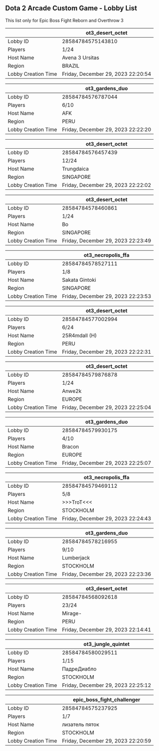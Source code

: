 ## Dota 2 Arcade Custom Game - Lobby List

This list only for Epic Boss Fight Reborn and Overthrow 3

|  | ot3_desert_octet |
| ------ | ------ |
| Lobby ID | 28584784575143810 |
| Players | 1/24 |
| Host Name | Avena 3 Ursitas |
| Region | BRAZIL |
| Lobby Creation Time | Friday, December 29, 2023 22:20:54 |


|  | ot3_gardens_duo |
| ------ | ------ |
| Lobby ID | 28584784576787044 |
| Players | 6/10 |
| Host Name | AFK |
| Region | PERU |
| Lobby Creation Time | Friday, December 29, 2023 22:22:20 |


|  | ot3_desert_octet |
| ------ | ------ |
| Lobby ID | 28584784576457439 |
| Players | 12/24 |
| Host Name | Trungdaica |
| Region | SINGAPORE |
| Lobby Creation Time | Friday, December 29, 2023 22:22:02 |


|  | ot3_desert_octet |
| ------ | ------ |
| Lobby ID | 28584784578460861 |
| Players | 1/24 |
| Host Name | Bo |
| Region | SINGAPORE |
| Lobby Creation Time | Friday, December 29, 2023 22:23:49 |


|  | ot3_necropolis_ffa |
| ------ | ------ |
| Lobby ID | 28584784578527111 |
| Players | 1/8 |
| Host Name | Sakata Gintoki |
| Region | SINGAPORE |
| Lobby Creation Time | Friday, December 29, 2023 22:23:53 |


|  | ot3_desert_octet |
| ------ | ------ |
| Lobby ID | 28584784577002994 |
| Players | 6/24 |
| Host Name | 25R4mdall (H) |
| Region | PERU |
| Lobby Creation Time | Friday, December 29, 2023 22:22:31 |


|  | ot3_desert_octet |
| ------ | ------ |
| Lobby ID | 28584784579876878 |
| Players | 1/24 |
| Host Name | Anwe2k |
| Region | EUROPE |
| Lobby Creation Time | Friday, December 29, 2023 22:25:04 |


|  | ot3_gardens_duo |
| ------ | ------ |
| Lobby ID | 28584784579930175 |
| Players | 4/10 |
| Host Name | Bracon |
| Region | EUROPE |
| Lobby Creation Time | Friday, December 29, 2023 22:25:07 |


|  | ot3_necropolis_ffa |
| ------ | ------ |
| Lobby ID | 28584784579469112 |
| Players | 5/8 |
| Host Name | >>>TroT<<< |
| Region | STOCKHOLM |
| Lobby Creation Time | Friday, December 29, 2023 22:24:43 |


|  | ot3_gardens_duo |
| ------ | ------ |
| Lobby ID | 28584784578216955 |
| Players | 9/10 |
| Host Name | Lumberjack |
| Region | STOCKHOLM |
| Lobby Creation Time | Friday, December 29, 2023 22:23:36 |


|  | ot3_desert_octet |
| ------ | ------ |
| Lobby ID | 28584784568092618 |
| Players | 23/24 |
| Host Name | Mirage- |
| Region | PERU |
| Lobby Creation Time | Friday, December 29, 2023 22:14:41 |


|  | ot3_jungle_quintet |
| ------ | ------ |
| Lobby ID | 28584784580029511 |
| Players | 1/15 |
| Host Name | ПадреДиабло |
| Region | STOCKHOLM |
| Lobby Creation Time | Friday, December 29, 2023 22:25:12 |


|  | epic_boss_fight_challenger |
| ------ | ------ |
| Lobby ID | 28584784575237925 |
| Players | 1/7 |
| Host Name | лизатель пяток |
| Region | STOCKHOLM |
| Lobby Creation Time | Friday, December 29, 2023 22:20:59 |


